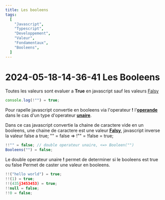 ```yaml
---
title: Les booleens
tags:
  [
    "Javascript",
    "Typescript",
    "Developpement",
    "Valeur",
    "Fondamentaux",
    "Booleens",
  ]
---
```


# 2024-05-18-14-36-41 Les Booleens

Toutes les valeurs sont evaluer a **True** en javascript sauf les valeurs [Falsy](./2024-05-18-13-55-32%20Les%20valeurs%20Falsy.md)

```js
console.log(!"") = true;

```

Pour rapelle javascript convertie en booleens via l'operateur **!**
l'**[operande](2024-05-16-19-40-09%20Javascript%20Les%20operateurs.md)** dans le cas d'un type
d'operateur **[unaire](2024-05-16-19-40-09%20Javascript%20Les%20operateurs.md)**.

Dans ce cas javascript convertie la chaine de caractere vide en un booleens,
une chaine de caractere est une valeur **[Falsy](2024-05-18-13-55-32%20Les%20valeurs%20Falsy.md)**,
javascript inverse la valeur false a true;
"" = false => !"" = !false = true;

```js
!!"" = false; // double operateur unaire, <=> Booleen("")
Booleens("") = false;
```

Le double operateur unaire **!** permet de determiner si le booleens est true ou false
Permet de caster une valeur en booleens.

```js
!!("hello world") = true;
!!(1) = true;
!!(435j3453453) = true;
!!null = false;
!!0 = false;
```
